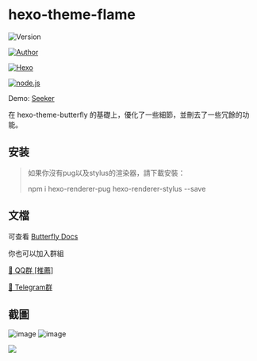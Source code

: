 # hexo-theme-flame

<img alt="Version" src="https://img.shields.io/badge/release-0.1.0(Alpha)-blue"/>

<a href="https://www.atdawn.tk/"><img alt="Author" src="https://img.shields.io/badge/author-SerokSSR-blur"/></a>

<a href="https://hexo.io"><img alt="Hexo" src="https://img.shields.io/badge/hexo-4.0+-0e83c"/></a>

<a href="https://nodejs.org/"><img alt="node.js" src="https://img.shields.io/badge/node.js-8.0+-blur"/></a>


Demo: [Seeker](https://www.atdawn.tk/)

在 hexo-theme-butterfly 的基礎上，優化了一些細節，並刪去了一些冗餘的功能。

## 安装

>如果你沒有pug以及stylus的渲染器，請下載安裝： 
>
>npm i hexo-renderer-pug hexo-renderer-stylus --save 

## 文檔

可查看 [Butterfly Docs](https://demo.jerryc.me/posts/21cfbf15/)

你也可以加入群組

[ 💬 QQ群 [推薦]](https://jq.qq.com/?_wv=1027&k=5KI3Jqb)

[ 💬 Telegram群](https://t.me/hexo_butterfly)

## 截圖

![image](https://user-images.githubusercontent.com/16351105/58887365-1272f780-8718-11e9-9329-3292c6ba20d4.png)
![image](https://user-images.githubusercontent.com/16351105/58887457-3cc4b500-8718-11e9-9417-2bdea603c92e.png)

![](https://user-images.githubusercontent.com/16351105/69338594-7d03f980-0c9e-11ea-8b64-7f165e6508e2.png)
